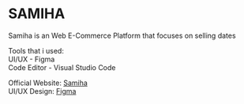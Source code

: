 # SAMIHA
Samiha is an Web E-Commerce Platform that focuses on selling dates

Tools that i used:<br />
UI/UX - Figma<br />
Code Editor - Visual Studio Code<br />

Official Website: <a href="https://samiha.id/">Samiha</a><br />
UI/UX Design: <a href="https://www.figma.com/file/NTItD8oarKCmlj7o0351BS/SAMIHA-DATES?type=design&node-id=0%3A1&mode=design&t=RhLBAztt8x2VYO4A-1">Figma</a>
